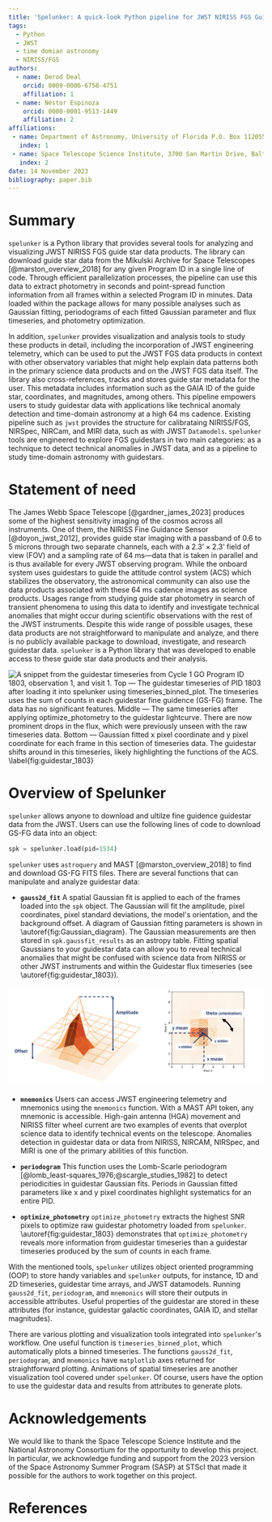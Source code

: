 ```yaml
---
title: 'Spelunker: A quick-look Python pipeline for JWST NIRISS FGS Guidestar Data'
tags:
  - Python
  - JWST
  - time domian astronomy
  - NIRISS/FGS
authors:
  - name: Derod Deal
    orcid: 0009-0006-6758-4751
    affiliation: 1
  - name: Néstor Espinoza
    orcid: 0000-0001-9513-1449
    affiliation: 2
affiliations:
 - name: Department of Astronomy, University of Florida P.O. Box 112055, Gainesville, FL, USA
   index: 1
 - name: Space Telescope Science Institute, 3700 San Martin Drive, Baltimore, MD 21218, USA
   index: 2
date: 14 November 2023
bibliography: paper.bib
---
```



# Summary

``spelunker`` is a Python library that provides several tools for analyzing and visualizing JWST NIRISS FGS guide star data products. The library can download guide star data from the Mikulski Archive for Space Telescopes [@marston_overview_2018] for any given Program ID in a single line of code. Through efficient parallelization processes, the pipeline can use this data to extract photometry in seconds and point-spread function information from all frames within a selected Program ID in minutes. Data loaded within the package allows for many possible analyses such as Gaussian fitting, periodograms of each fitted Gaussian parameter and flux timeseries, and photometry optimization.

In addition, ``spelunker`` provides visualization and analysis tools to study these products in detail, including the incorporation of JWST engineering telemetry, which can be used to put the JWST FGS data products in context with other observatory variables that might help explain data patterns both in the primary science data products and on the JWST FGS data itself. The library also cross-references, tracks and stores guide star metadata for the user. This metadata includes information such as the GAIA ID of the guide star, coordinates, and magnitudes, among others. This pipeline empowers users to study guidestar data with applications like technical anomaly detection and time-domain astronomy at a high 64 ms cadence. Existing pipeline such as ``jwst`` provides the structure for calibrataing NIRISS/FGS, NIRSpec, NIRCam, and MIRI data, such as with JWST ``Datamodels``. ``spelunker``  tools are engineered to explore FGS guidestars in two main categories: as a technique to detect technical anomalies in JWST data, and as a pipeline to study time-domain astronomy with guidestars.

# Statement of need

The James Webb Space Telescope [@gardner_james_2023] produces some of the highest sensitivity imaging of the cosmos across all instruments. One of them, the NIRISS Fine Guidance Sensor [@doyon_jwst_2012], provides guide star imaging with a passband of 0.6 to 5 microns through two separate channels, each with a $2.3’ \times 2.3’$ field of view (FOV) and a sampling rate of 64 ms—data that is taken in parallel and is thus available for every JWST observing program. While the onboard system uses guidestars to guide the attitude control system (ACS) which stabilizes the observatory, the astronomical community can also use the data products associated with these 64 ms cadence images as science products. Usages range from studying guide star photometry in search of transient phenomena to using this data to identify and investigate technical anomalies that might occur during scientific observations with the rest of the JWST instruments. Despite this wide range of possible usages, these data products are not straightforward to manipulate and analyze, and there is no publicly available package to download, investigate, and research guidestar data. ``spelunker`` is a Python library that was developed to enable access to these guide star data products and their analysis.

![A snippet from the guidestar timeseries from Cycle 1 GO Program ID 1803, observation 1, and visit 1. **Top** — The guidestar timeseries of PID 1803 after loading it into ``spelunker`` using ``timeseries_binned_plot``. The timeseries uses the sum of counts in each guidestar fine guidence (GS-FG) frame. The data has no significant features. **Middle** — The same timeseries after applying ``optimize_photometry`` to the guidestar lightcurve. There are now prominent drops in the flux, which were previously unseen with the raw timeseries data. **Bottom** — Gaussian fitted x pixel coordinate and y pixel coordinate for each frame in this section of timeseries data. The guidestar shifts around in this timeseries, likely highlighting the functions of the ACS. \label{fig:guidestar_1803}](timeseries_plot.png)


# Overview of Spelunker

``spelunker`` allows anyone to download and ultilze fine guidence guidestar data from the JWST. Users can use the following lines of code to download GS-FG data into an object:

```python
spk = spelunker.load(pid=1534)
```

``spelunker`` uses ``astroquery`` and MAST [@marston_overview_2018] to find and download GS-FG FITS files. There are several functions that can manipulate and analyze guidestar data:

- **``gauss2d_fit``** A spatial Gaussian fit is applied to each of the frames loaded into the `spk` object. The Gaussian will fit the amplitude, pixel coordinates, pixel standard deviations, the model's orientation, and the background offset. A diagram of Gaussian fitting parameters is shown in \autoref{fig:Gaussian_diagram}. The Gaussian measurements are then stored in ``spk.gaussfit_results`` as an astropy table. Fitting spatial Gaussians to your guidestar data can allow you to reveal technical anomalies that might be confused with science data from NIRISS or other JWST instruments and within the Guidestar flux timeseries (see \autoref{fig:guidestar_1803}).


![There are seven parameters `gauss2d_fit` measures: amplitude (counts of the guidestar), x pixel coordinate, y pixel coordinate, the x and y standard deviations, theta (orientation of the Gaussian model), and the offset (the background counts). This diagram visualizes what each parameter represents on the Gaussian model. \label{fig:Gaussian_diagram}](Gaussian_diagram.png)

- **``mnemonics``** Users can access JWST engineering telemetry and mnemonics using the ``mnemonics`` function. With a MAST API token, any mnemonic is accessible. High-gain antenna (HGA) movement and NIRISS filter wheel current are two examples of events that overplot science data to identify technical events on the telescope. Anomalies detection in guidestar data or data from NIRISS, NIRCAM, NIRSpec, and MIRI is one of the primary abilities of this function.

- **``periodogram``** This function uses the Lomb-Scarle periodogram [@lomb_least-squares_1976;@scargle_studies_1982] to detect periodicities in guidestar Gaussian fits. Periods in Gaussian fitted parameters like x and y pixel coordinates highlight systematics for an entire PID.

- **``optimize_photometry``** ``optimize_photometry`` extracts the highest SNR pixels to optimize raw guidestar photometry loaded from ``spelunker``. \autoref{fig:guidestar_1803} demonstrates that ``optimize_photometry`` reveals more information from guidestar timeseries than a guidestar timeseries produced by the sum of counts in each frame.

With the mentioned tools, ``spelunker`` utilizes object oriented programming (OOP) to store handy variables and ``spelunker`` outputs, for instance, 1D and 2D timeseries, guidestar time arrays, and JWST datamodels. Running ``gauss2d_fit``, ``periodogram``, and ``mnemonics`` will store their outputs in accessible attributes. Useful properties of the guidestar are stored in these attributes (for instance, guidestar galactic coordinates, GAIA ID, and stellar magnitudes).

There are various plotting and visualization tools integrated into ``spelunker``'s workflow. One useful function is ``timeseries_binned_plot``, which automatically plots a binned timeseries. The functions ``gauss2d_fit``, ``periodogram``, and ``mnemonics`` have ``matplotlib`` axes returned for straightforward plotting. Animations of spatial timeseries are another visualization tool covered under ``spelunker``. Of course, users have the option to use the guidestar data and results from attributes to generate plots. 


# Acknowledgements

We would like to thank the Space Telescope Science Institute and the National Astronomy Consortium for the opportunity to develop this project. In particular, we acknowledge funding and support from the 2023 version of the Space Astronomy Summer Program (SASP) at STScI that made it possible for the authors to work together on this project. 

# References
